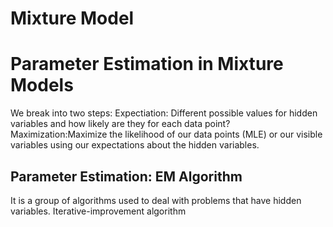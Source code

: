 # Mixture Model

# Parameter Estimation in Mixture Models
We break into two steps:
Expectiation: Different possible values for hidden variables and how likely are they for each data point?
Maximization:Maximize the likelihood of our data points (MLE) or our visible variables using our expectations about the hidden variables. 

## Parameter Estimation: EM Algorithm
It is a group of algorithms used to deal with problems that have hidden variables. 
Iterative-improvement algorithm